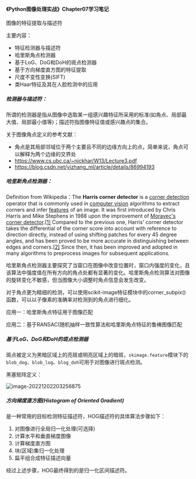 #### 《Python图像处理实战》Chapter07学习笔记

图像的特征提取与描述符

主要内容：

- 特征检测器与描述符
- 哈里斯角点检测器
- 基于LoG、DoG和DoH的斑点检测器
- 基于方向梯度直方图的特征提取
- 尺度不变性变换(SIFT)
- 类Haar特征及其在人脸检测中的应用

##### 检测器与描述符：

所谓的检测器是指从图像中选取某一组感兴趣特征所采用的标准(如角点、局部最大值、局部最小值等)；描述符指图像特征值或感兴趣点的集合。

关于图像角点定义的参考文献：

- 角点是其局部邻域位于两个主要且不同的边缘方向上的点，简单来说，角点可以解释为两个边缘的交界处
- https://www.cs.ubc.ca/~nickhar/W13/Lecture3.pdf
- https://blog.csdn.net/yizhang_ml/article/details/86994193

##### 哈里斯角点检测器：

Definition from Wikipedia：The **Harris corner detector** is a [corner detection](https://en.wikipedia.org/wiki/Corner_detection) operator that is commonly used in [computer vision](https://en.wikipedia.org/wiki/Computer_vision) algorithms to extract corners and infer [features](https://en.wikipedia.org/wiki/Feature_(computer_vision)) of an image. It was first introduced by Chris Harris and Mike Stephens in 1988 upon the improvement of [Moravec's corner detector](https://en.wikipedia.org/wiki/Corner_detection#Moravec_corner_detection_algorithm).[[1\]](https://en.wikipedia.org/wiki/Harris_corner_detector#cite_note-harris-1) Compared to the previous one, Harris' corner detector takes the differential of the corner score into account with reference to direction directly, instead of using shifting patches for every 45 degree angles, and has been proved to be more accurate in distinguishing between edges and corners.[[2\]](https://en.wikipedia.org/wiki/Harris_corner_detector#cite_note-dey-2) Since then, it has been improved and adopted in many algorithms to preprocess images for subsequent applications.

哈里斯角点检测器主要探究了当窗口在图像中改变位置时，窗口内强度的变化，且该算法中强度值在所有方向的角点处都有显著的变化。哈里斯角点检测算法对图像的旋转变化不敏感，但当图像大小调整时角点信息会发生改变。

对于角点更为精细的检测，可以使用scikit-image特征模块中的corner_subpix()函数，可以以子像素的准确率对检测到的角点进行细化。

应用一：哈里斯角点特征用于图像匹配

应用二：基于RANSAC(随机抽样一致性算法和哈里斯角点特征的鲁棒图像匹配

##### 基于LoG、DoG和DoH的斑点检测器

斑点被定义为黑暗区域上的亮斑或明亮区域上的暗斑，`skimage.feature`模块下的`blob_dog`、`blob_log`、`blog_doh`可用于对图像进行斑点检测。

黑塞矩阵定义：

![image-20221202203256875](https://gitee.com/sirwenhao/typora-illustration/raw/master/image-20221202203256875.png)

##### 方向梯度直方图(Histogram of Oriented Gradient)

是一种常用的目标检测特征描述符，HOG描述符的具体算法步骤如下：

1. 对图像进行全局归一化处理(可选择)
2. 计算水平和垂直梯度图像
3. 计算梯度直方图
4. 块(区域)集归一化处理
5. 扁平组合成特征描述向量

经过上述步骤，HOG最终得到的是归一化区间描述符。